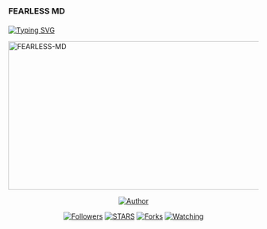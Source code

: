 
### FEARLESS MD
  </a>
</p>


####
<a href="https://git.io/typing-svg"><img src="https://readme-typing-svg.demolab.com?font=Black+Ops+One&size=50&pause=1000&color=1BAFBAFF&center=true&width=810&height=90&lines=THANKS FOR CHOOSING +FEARLESS;MULTI+DEVICE+WHATSAPP+BOT;CREATED+BY+FEARLESS+AND+SILVA; COMING+SOON" alt="Typing SVG" /></a>
  </p>
    <img alt="FEARLESS-MD" width="700" height="300" src="https://telegra.ph/file/3d2014564be481e607635.jpg">
<p align="center">
<p align="center">
<a href="https://github.com/Fearless-tech1/fearless-md"><img title="Author" src="https://img.shields.io/badge/FEARLESS_MD-black?style=for-the-badge&logo=github"></a>
<p/>
<p align="center">
<a href="https://github.com/Fearless-tech1?tab=followers"><img title="Followers" src="https://img.shields.io/github/followers/Fearless-tech1?label=Followers&style=social"></a>
<a href="https://github.com/Fearless-tech1/fearless-md/stargazers/"><img title="STARS" src="https://img.shields.io/github/stars/Fearless-tech1/fearless-md?&style=social"></a>
<a href="https://github.com/Fearless-tech1/fearless-md/network/members"><img title="Forks" src="https://img.shields.io/github/forks/Fearless-tech1/fearless-md?style=social"></a>
<a href="https://github.com/Fearless-tech1/fearless-md/watchers"><img title="Watching" src="https://img.shields.io/github/watchers/Fearless-tech1/fearless-md?label=Watching&style=social"></a>


